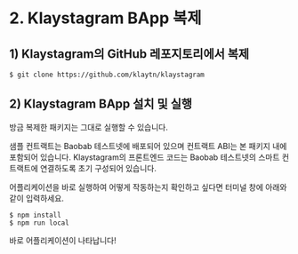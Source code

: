 # 2. Klaystagram BApp 복제

## 1\) Klaystagram의 GitHub 레포지토리에서 복제

```text
$ git clone https://github.com/klaytn/klaystagram
```

## 2\) Klaystagram BApp 설치 및 실행

방금 복제한 패키지는 그대로 실행할 수 있습니다.

샘플 컨트랙트는 Baobab 테스트넷에 배포되어 있으며 컨트랙트 ABI는 본 패키지 내에 포함되어 있습니다. Klaystagram의 프론트엔드 코드는 Baobab 테스트넷의 스마트 컨트랙트에 연결하도록 초기 구성되어 있습니다.

어플리케이션을 바로 실행하여 어떻게 작동하는지 확인하고 싶다면 터미널 창에 아래와 같이 입력하세요.

```text
$ npm install
$ npm run local
```

바로 어플리케이션이 나타납니다!

